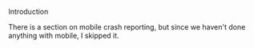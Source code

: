 Introduction

There is a section on mobile crash reporting, but since we haven't done anything with mobile, I skipped it.
